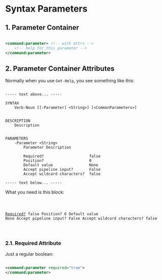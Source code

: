 # Syntax Parameters

## 1. Parameter Container

```xml

<command:parameter> <!-- with attrs -->
    <!-- help for this parameter -->
</command:parameter>

```

## 2. Parameter Container Attributes

Normally when you use ```Get-Help```, you see something like this:

```

----- text above... -----

SYNTAX
    Verb-Noun [[-Parameter] <String>] [<CommonParameters>]


DESCRIPTION
    Description


PARAMETERS
    -Parameter <String>
        Parameter Description

        Required?                    false
        Position?                    0
        Default value                None
        Accept pipeline input?       False
        Accept wildcard characters?  false

----- text below... -----

```

What you need is this block:

<code><pre>

<a href="#required">Required?</a>                    false
Position?                    0
Default value                None
Accept pipeline input?       False
Accept wildcard characters?  false

</pre></code>

### 2.1. Required Attribute <a name="required"></a>

Just a regular boolean:

```xml

<command:parameter required="true">
</command:parameter>

```